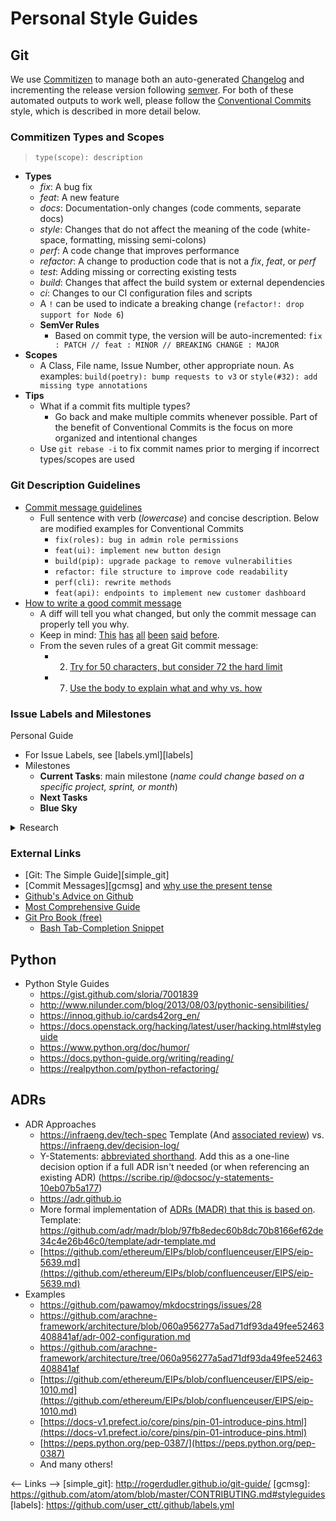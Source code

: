 # Personal Style Guides

## Git

We use [Commitizen](https://github.com/commitizen-tools/commitizen) to manage both an auto-generated [Changelog](https://keepachangelog.com/en/1.0.0/) and incrementing the release version following [semver](https://semver.org/). For both of these automated outputs to work well, please follow the [Conventional Commits](https://www.conventionalcommits.org/en/v1.0.0/) style, which is described in more detail below.

### Commitizen Types and Scopes

> `type(scope): description`

- **Types**
  - *fix*: A bug fix
  - *feat*: A new feature
  - *docs*: Documentation-only changes (code comments, separate docs)
  - *style*: Changes that do not affect the meaning of the code (white-space, formatting, missing semi-colons)
  - *perf*: A code change that improves performance
  - *refactor*: A change to production code that is not a *fix*, *feat*, or *perf*
  - *test*: Adding missing or correcting existing tests
  - *build*: Changes that affect the build system or external dependencies
  - *ci*: Changes to our CI configuration files and scripts
  - A `!` can be used to indicate a breaking change (`refactor!: drop support for Node 6`)
  - **SemVer Rules**
    - Based on commit type, the version will be auto-incremented: `fix : PATCH // feat : MINOR // BREAKING CHANGE : MAJOR`
- **Scopes**
  - A Class, File name, Issue Number, other appropriate noun. As examples: `build(poetry): bump requests to v3` or `style(#32): add missing type annotations`
- **Tips**
  - What if a commit fits multiple types?
    - Go back and make multiple commits whenever possible. Part of the benefit of Conventional Commits is the focus on more organized and intentional changes
  - Use `git rebase -i` to fix commit names prior to merging if incorrect types/scopes are used

### Git Description Guidelines

- [Commit message guidelines](https://writingfordevelopers.substack.com/p/how-to-write-a-commit-message)
  - Full sentence with verb (*lowercase*) and concise description. Below are modified examples for Conventional Commits
    - `fix(roles): bug in admin role permissions`
    - `feat(ui): implement new button design`
    - `build(pip): upgrade package to remove vulnerabilities`
    - `refactor: file structure to improve code readability`
    - `perf(cli): rewrite methods`
    - `feat(api): endpoints to implement new customer dashboard`
- [How to write a good commit message](https://chris.beams.io/posts/git-commit/)
  - A diff will tell you what changed, but only the commit message can properly tell you why.
  - Keep in mind: [This](http://tbaggery.com/2008/04/19/a-note-about-git-commit-messages.html) [has](https://www.git-scm.com/book/en/v2/Distributed-Git-Contributing-to-a-Project#_commit_guidelines) [all](https://github.com/torvalds/subsurface-for-dirk/blob/master/README.md#contributing) [been](http://who-t.blogspot.co.at/2009/12/on-commit-messages.html) [said](https://github.com/erlang/otp/wiki/writing-good-commit-messages) [before](https://github.com/spring-projects/spring-framework/blob/30bce7/CONTRIBUTING.md#format-commit-messages).
  - From the seven rules of a great Git commit message:
    - 2. [Try for 50 characters, but consider 72 the hard limit](https://chris.beams.io/posts/git-commit/#limit-50)
    - 7. [Use the body to explain what and why vs. how](https://chris.beams.io/posts/git-commit/#why-not-how)

### Issue Labels and Milestones

Personal Guide

- For Issue Labels, see [labels.yml][labels]
- Milestones
  - **Current Tasks**: main milestone (*name could change based on a specific project, sprint, or month*)
  - **Next Tasks**
  - **Blue Sky**

<details>
<summary>Research</summary>
<ul>
<li>[Sane Github Labels](https://medium.com/@dave_lunny/sane-github-labels-c5d2e6004b63) and see [sensible-github-labels](https://github.com/Relequestual/sensible-github-labels) for full descriptions of each</li>
    <ul>
        <li>“it is much more helpful to see the status and type of all issues at a glance.”</li>
        <li>One of each:</li>
        <ul>
            <li>Status: …</li>
                <ul><li>Abandoned, Accepted, Available, Blocked, Completed, In Progress, On Hold, Pending, Review Needed, Revision Needed</li></ul>
            <li>Type: …</li>
                <ul><li>Bug, Maintenance, Question, Enhancement</li></ul>
            <li>Priority: …</li>
                <ul><li>Critical, High, Medium, Low</li></ul>
        </ul>
    </ul>
    <li>[Britecharts](https://britecharts.github.io/britecharts/github-labels.html)</li>
    <ul>
        <li>Status: …</li>
            <ul>
                <li>On Review – Request that we are pondering if including or not</li>
                <li>Needs Reproducing – For bugs that need to be reproduced in order to get fixed</li>
                <li>Needs Design – Feature that needs a design</li>
                <li>Ready to Go – Issue that has been defined and is ready to get started with</li>
                <li>In Progress – Issue that is being worked on right now.</li>
                <li>Completed – Finished feature or fix</li>
            </ul>
        <li>Type: …</li>
            <ul>
                <li>Bug – An unexpected problem or unintended behavior</li>
                <li>Feature – A new feature request</li>
                <li>Maintenance – A regular maintenance chore or task, including refactors, build system, CI, performance improvements</li>
                <li>Documentation – A documentation improvement task</li>
                <li>Question – An issue or PR that needs more information or a user question</li>
            </ul>
        <li>Not Included</li>
            <ul>
                <li>Priority: They would add complexity and overhead due to the discussions, but could help with the roadmap</li>
                <li>Technology Labels: It can create too much overhead, as properly tag with technologies all the issues could be time consuming</li>
            </ul>
        </ul>
    </ul>
    <li>[Ian Bicking Blog](https://www.ianbicking.org/blog/2014/03/use-github-issues-to-organize-a-project.html)</li>
    <ul>
        <li>Milestone Overview</li>
        <ul>
            <li>What are we doing right now?</li>
            <li>What aren’t we doing right now?</li>
                <ul>
                    <li>2a. Stuff we’ll probably do soon</li>
                    <li>2b. Stuff we probably won’t do soon</li>
                </ul>
            <li>What aren’t we sure about?</li>
        </ul>
        <li>Milestone Descriptions</li>
        <ul>
            <li>Stuff we are doing right now: this is the “main” milestone. We give it a name (like Alpha 2 or Strawberry Rhubarb Pie) and we write down what we are trying to accomplish with the milestone. We create a new milestone when we are ready for the next iteration.</li>
            <li>Stuff we’ll probably do soon: this is a standing “**Next Tasks**” milestone. We never change or rename this milestone.</li>
                <ul><li>We use a permanent “Next Tasks” milestone (as opposed to renaming it to “Alpha 3” or actual-next-iteration milestone) because we don’t want to presume or default to including something in the real next iteration. When we’re ready to start planning the next iteration we’ll create a new milestone, and only deliberately move things into that milestone.</li></ul>
            <li>Stuff we probably won’t do soon: this is a standing “**Blue Sky**” milestone. We refer to these tickets and sometimes look through them, but they are easy to ignore, somewhat intentionally ignored.</li>
            <li>What aren’t we sure about?: issues with no milestone.</li>
        </ul>
        <li>Label: “Needs Discussion” - (addressed in a triage meeting) - use liberally for either big or small tickets</li>
        <li>“It’s better to give people more power: it’s actually helpful if people can overreach because it is an opportunity to establish where the limits really are and what purpose those limits have”</li>
    </ul>
</ul>
</details>

### External Links

<!-- Revisit -->

- [Git: The Simple Guide][simple_git]
- [Commit Messages][gcmsg] and [why use the present tense](https://news.ycombinator.com/item?id=8874177)
- [Github's Advice on Github](https://github.com/erlang/otp/wiki/Writing-good-commit-messages)
- [Most Comprehensive Guide](https://chris.beams.io/posts/git-commit/)
- [Git Pro Book (free)](https://git-scm.com/book/en/v2)
  - [Bash Tab-Completion Snippet](https://git-scm.com/book/en/v2/Appendix-A%3A-Git-in-Other-Environments-Git-in-Bash)

## Python

<!-- Revisit -->

- Python Style Guides
  - <https://gist.github.com/sloria/7001839>
  - <http://www.nilunder.com/blog/2013/08/03/pythonic-sensibilities/>
  - <https://innoq.github.io/cards42org_en/>
  - <https://docs.openstack.org/hacking/latest/user/hacking.html#styleguide>
  - <https://www.python.org/doc/humor/>
  - <https://docs.python-guide.org/writing/reading/>
  - <https://realpython.com/python-refactoring/>

## ADRs

<!-- Revisit -->

- ADR Approaches
    - <https://infraeng.dev/tech-spec> Template (And [associated review](https://infraeng.dev/tech-spec-review/)) vs. <https://infraeng.dev/decision-log/>
    - Y-Statements: [abbreviated shorthand](https://medium.com/olzzio/y-statements-10eb07b5a177). Add this as a one-line decision option if a full ADR isn't needed (or when referencing an existing ADR) (<https://scribe.rip/@docsoc/y-statements-10eb07b5a177>)
    - https://adr.github.io
    - More formal implementation of [ADRs (MADR) that this is based on](https://adr.github.io/madr/). Template: <https://github.com/adr/madr/blob/97fb8edec60b8dc70b8166ef62de34c4e26b46c0/template/adr-template.md>
    - [https://github.com/ethereum/EIPs/blob/confluenceuser/EIPS/eip-5639.md](https://github.com/ethereum/EIPs/blob/confluenceuser/EIPS/eip-5639.md)
- Examples
    - <https://github.com/pawamoy/mkdocstrings/issues/28>
    - <https://github.com/arachne-framework/architecture/blob/060a956277a5ad71df93da49fee52463408841af/adr-002-configuration.md>
    - <https://github.com/arachne-framework/architecture/tree/060a956277a5ad71df93da49fee52463408841af>
    - [https://github.com/ethereum/EIPs/blob/confluenceuser/EIPS/eip-1010.md](https://github.com/ethereum/EIPs/blob/confluenceuser/EIPS/eip-1010.md)
    - [https://docs-v1.prefect.io/core/pins/pin-01-introduce-pins.html](https://docs-v1.prefect.io/core/pins/pin-01-introduce-pins.html)
    - [https://peps.python.org/pep-0387/](https://peps.python.org/pep-0387)
    - And many others!

<-- Links -->
  [simple_git]: http://rogerdudler.github.io/git-guide/
  [gcmsg]: https://github.com/atom/atom/blob/master/CONTRIBUTING.md#styleguides
  [labels]: https://github.com/user_ctt/.github/labels.yml
